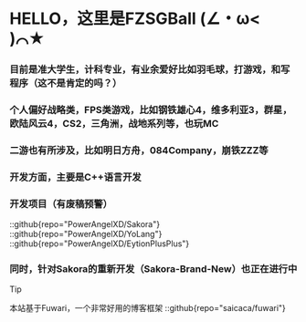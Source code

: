 # HELLO，这里是FZSGBall (∠・ω< )⌒★
### 目前是准大学生，计科专业，有业余爱好比如羽毛球，打游戏，和写程序（这不是肯定的吗？）
### 个人偏好战略类，FPS类游戏，比如钢铁雄心4，维多利亚3，群星，欧陆风云4，CS2，三角洲，战地系列等，也玩MC
### 二游也有所涉及，比如明日方舟，084Company，崩铁ZZZ等

### 开发方面，主要是C++语言开发
### 开发项目（有废稿预警）
::github{repo="PowerAngelXD/Sakora"}
::github{repo="PowerAngelXD/YoLang"}
::github{repo="PowerAngelXD/EytionPlusPlus"}
### 同时，针对Sakora的重新开发（Sakora-Brand-New）也正在进行中

> [!TIP]
> 本站基于Fuwari，一个非常好用的博客框架
::github{repo="saicaca/fuwari"}
